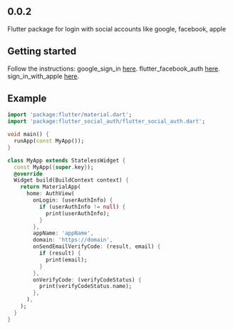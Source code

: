<!--
This README describes the package. If you publish this package to pub.dev,
this README's contents appear on the landing page for your package.

For information about how to write a good package README, see the guide for
[writing package pages](https://dart.dev/guides/libraries/writing-package-pages).

For general information about developing packages, see the Dart guide for
[creating packages](https://dart.dev/guides/libraries/create-library-packages)
and the Flutter guide for
[developing packages and plugins](https://flutter.dev/developing-packages).
-->
## 0.0.2
Flutter package for login with social accounts like google, facebook, apple

## Getting started
Follow the instructions:
google_sign_in [here](https://pub.dev/packages/google_sign_in).
flutter_facebook_auth [here](https://pub.dev/packages/flutter_facebook_auth).
sign_in_with_apple [here](https://pub.dev/packages/sign_in_with_apple).
## Example
```dart
import 'package:flutter/material.dart';
import 'package:flutter_social_auth/flutter_social_auth.dart';

void main() {
  runApp(const MyApp());
}

class MyApp extends StatelessWidget {
  const MyApp({super.key});
  @override
  Widget build(BuildContext context) {
    return MaterialApp(
      home: AuthView(
        onLogin: (userAuthInfo) {
          if (userAuthInfo != null) {
            print(userAuthInfo);
          }
        },
        appName: 'appName',
        domain: 'https://domain',
        onSendEmailVerifyCode: (result, email) {
          if (result) {
            print(email);
          }
        },
        onVerifyCode: (verifyCodeStatus) {
          print(verifyCodeStatus.name);
        },
      ),
    );
  }
}
```
